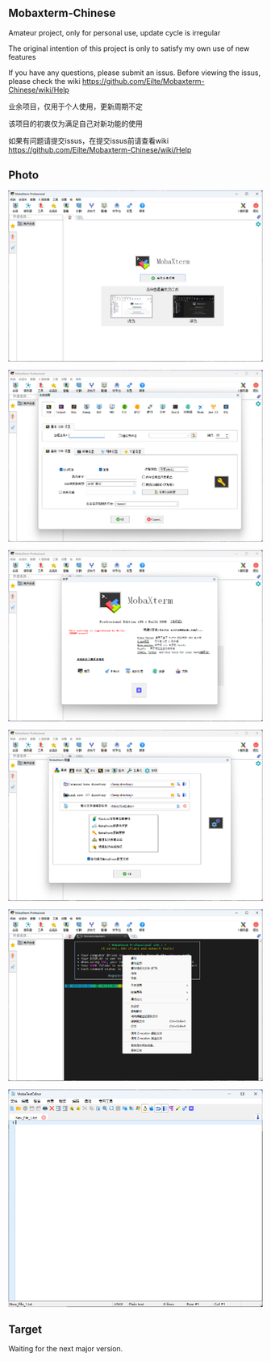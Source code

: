 ## Mobaxterm-Chinese
Amateur project, only for personal use, update cycle is irregular

The original intention of this project is only to satisfy my own use of new features

If you have any questions, please submit an issus. Before viewing the issus, please check the wiki https://github.com/Eilte/Mobaxterm-Chinese/wiki/Help

业余项目，仅用于个人使用，更新周期不定

该项目的初衷仅为满足自己对新功能的使用

如果有问题请提交issus，在提交issus前请查看wiki https://github.com/Eilte/Mobaxterm-Chinese/wiki/Help

## Photo

![](image/home.png)

![](image/session.png)

![](image/about.png)

![](image/config.png)

![](image/terminal.png)

![](image/textedit.png)

## Target
Waiting for the next major version.
